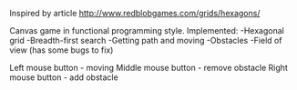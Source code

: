 Inspired by article http://www.redblobgames.com/grids/hexagons/

Canvas game in functional programming style.
Implemented: 
-Hexagonal grid
-Breadth-first search
-Getting path and moving
-Obstacles
-Field of view (has some bugs to fix)

Left mouse button - moving
Middle mouse button - remove obstacle
Right mouse button - add obstacle
